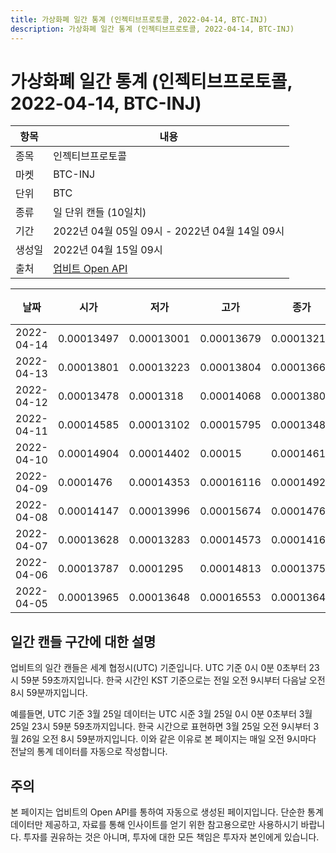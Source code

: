 ```yaml
---
title: 가상화폐 일간 통계 (인젝티브프로토콜, 2022-04-14, BTC-INJ)
description: 가상화폐 일간 통계 (인젝티브프로토콜, 2022-04-14, BTC-INJ)
---
```



가상화폐 일간 통계 (인젝티브프로토콜, 2022-04-14, BTC-INJ)
===

|항목|내용|
|--|--|
|종목|인젝티브프로토콜|
|마켓|BTC-INJ|
|단위|BTC|
|종류|일 단위 캔들 (10일치)|
|기간|2022년 04월 05일 09시 - 2022년 04월 14일 09시|
|생성일|2022년 04월 15일 09시|
|출처|[업비트 Open API](https://docs.upbit.com)|


|날짜|시가|저가|고가|종가|비고|
|--|--|--|--|--|--|
|2022-04-14|0.00013497|0.00013001|0.00013679|0.00013219|    |
|2022-04-13|0.00013801|0.00013223|0.00013804|0.00013664|    |
|2022-04-12|0.00013478|0.0001318|0.00014068|0.00013801|    |
|2022-04-11|0.00014585|0.00013102|0.00015795|0.00013482|    |
|2022-04-10|0.00014904|0.00014402|0.00015|0.00014616|    |
|2022-04-09|0.0001476|0.00014353|0.00016116|0.00014921|    |
|2022-04-08|0.00014147|0.00013996|0.00015674|0.0001476|    |
|2022-04-07|0.00013628|0.00013283|0.00014573|0.00014165|    |
|2022-04-06|0.00013787|0.0001295|0.00014813|0.00013758|    |
|2022-04-05|0.00013965|0.00013648|0.00016553|0.00013648|    |


일간 캔들 구간에 대한 설명
---


업비트의 일간 캔들은 세계 협정시(UTC) 기준입니다. 
UTC 기준 0시 0분 0초부터 23시 59분 59초까지입니다. 
한국 시간인 KST 기준으로는 전일 오전 9시부터 다음날 오전 8시 59분까지입니다. 


예를들면, UTC 기준 3월 25일 데이터는 UTC 시준 3월 25일 0시 0분 0초부터 3월 25일 23시 59분 59초까지입니다. 
한국 시간으로 표현하면 3월 25일 오전 9시부터 3월 26일 오전 8시 59분까지입니다. 
이와 같은 이유로 본 페이지는 매일 오전 9시마다 전날의 통계 데이터를 자동으로 작성합니다. 


주의
---


본 페이지는 업비트의 Open API를 통하여 자동으로 생성된 페이지입니다. 
단순한 통계 데이터만 제공하고, 자료를 통해 인사이트를 얻기 위한 참고용으로만 사용하시기 바랍니다. 
투자를 권유하는 것은 아니며, 투자에 대한 모든 책임은 투자자 본인에게 있습니다. 
